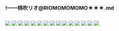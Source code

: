 ### !——桃吹リオ@RIOMOMOMOMO★★★.md
![]()

![](https://pbs.twimg.com/media/EB5_XgGWwAATisd?format=jpg&name=large)
![](https://pbs.twimg.com/media/EBbHJ8MU8AA4sze?format=jpg&name=large)
![](https://pbs.twimg.com/media/EBbHJ8MU8AEBW9G?format=jpg&name=large)
![](https://pbs.twimg.com/media/D9QpwB7UwAIFZYC.jpg)
![](https://pbs.twimg.com/media/D9QpvDPVAAAFeLr.jpg)
![](https://pbs.twimg.com/media/D9Qptd9UEAU1Xq-.jpg)
![](https://pbs.twimg.com/media/D9QpufmUIAAcqS4.jpg)
![](https://pbs.twimg.com/media/D1MJdYDVAAEtN5g.jpg)
![](https://pbs.twimg.com/media/D7Pb1FQUYAY0fOy.jpg)
![](https://pbs.twimg.com/media/D7olzIuUcAAoORq.jpg)
![](https://pbs.twimg.com/media/D6k_zVoUwAYB07y.jpg)
![](https://pbs.twimg.com/media/D3Si9cbXoAYz9eK.jpg)
![](https://pbs.twimg.com/media/D1q_0xWUwAA_zEE.jpg)
![](https://pbs.twimg.com/media/D1cN3-6U8AAwFdY.jpg)
![](https://pbs.twimg.com/media/D4VAs4eWwAAt7BF.jpg)
